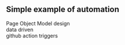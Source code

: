 ## Simple example of automation

 Page Object Model design  
 data driven  
 github action triggers  
